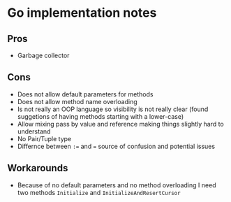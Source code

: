 # Go implementation notes

## Pros
- Garbage collector

## Cons
- Does not allow default parameters for methods
- Does not allow method name overloading
- Is not really an OOP language so visibility is not really clear (found suggetions of having methods starting with a lower-case) 
- Allow mixing pass by value and reference making things slightly hard to understand
- No Pair/Tuple type
- Differnce between `:=` and `=` source of confusion and potential issues

## Workarounds
- Because of no default parameters and no method overloading I need two methods `Initialize` and `InitializeAndResertCursor`